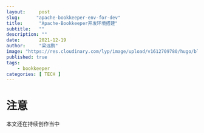 ```yaml
---
layout:     post 
slug:      "apache-bookkeeper-env-for-dev"
title:      "Apache-Bookkeeper开发环境搭建"
subtitle:   ""
description: ""
date:       2021-12-19
author:     "梁远鹏"
image: "https://res.cloudinary.com/lyp/image/upload/v1612709780/hugo/blog.github.io/pexels-matt-hardy-2568001.jpg"
published: true
tags:
    - bookkeeper
categories: [ TECH ]
---    
```


# 注意  
本文还在持续创作当中